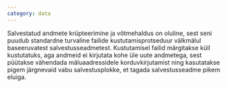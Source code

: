 ```yaml
---
category: data
---
```

Salvestatud andmete krüpteerimine ja võtmehaldus on oluline, sest seni puudub
standardne turvaline failide kustutamisprotseduur välkmälul baseeruvatest
salvestusseadmetest. Kustutamisel failid märgitakse küll kustutatuks, aga
andmeid ei kirjutata kohe üle uute andmetega, sest püütakse vähendada
mäluaadressidele korduvkirjutamist ning kasutatakse pigem järgnevaid vabu
salvestusplokke, et tagada salvestusseadme pikem eluiga.
